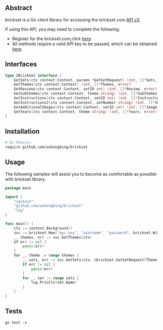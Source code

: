 ## Abstract
brickset is a Go client library for accessing the brickset.com [API v3](https://brickset.com/article/52664/api-version-3-documentation).

If using this API, you may need to complete the following:
- Register for the brickset.com,click [here](https://brickset.com/login)
- All methods require a valid API key to be passed, which can be obtained [here](https://brickset.com/tools/webservices/requestkey).

## Interfaces
```go
type IBrickSet interface {
	GetSets(ctx context.Context, params *GetSetRequest) (int, []*Sets, error)
	GetThemes(ctx context.Context) (int, []*Themes, error)
	GetReviews(ctx context.Context, setID int) (int, []*Review, error)
	GetSubthemes(ctx context.Context, theme string) (int, []*Subthemes, error)
	GetInstructions(ctx context.Context, setID int) (int, []*Instruction, error)
	GetInstructions2(ctx context.Context, setNumber string) (int, []*Instruction, error)
	GetAdditionalImages(ctx context.Context, setID int) (int, []*Image, error)
	GetYears(ctx context.Context, theme string) (int, []*Years, error)
}
```
## Installation

```bash
# Go Modules
require github.com/wuhongbing/brickset
```

## Usage

The following samples will assist you to become as comfortable as possible with brickset library.

```go
package main

import (
	"context"
	"github.com/wuhongbing/brickset"
	"log"
)

func main() {
	ctx := context.Background()
	svc := brickset.New("api-key", "username", "password", brickset.WithDebug(true))
	_, themes, err := svc.GetThemes(ctx)
	if err != nil {
		panic(err)
	}
	for _, theme := range themes {
		_, sets, err := svc.GetSets(ctx, &brickset.GetSetRequest{Theme: theme.Theme, PageSize: 2})
		if err != nil {
			panic(err)
		}
		for _, set := range sets {
			log.Println(set.Name)
		}
	}
}
```
## Tests

```shell
go test -v
```
